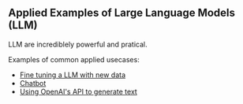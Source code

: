 Applied Examples of Large Language Models (LLM) 
---------

LLM are incrediblely powerful and pratical. 

Examples of common applied usecases:

- [Fine tuning a LLM with new data](fine_tune_llm.py)
- [Chatbot](chatbot.py)
- [Using OpenAI's API to generate text](generate_text_openai_api.py)
